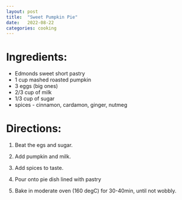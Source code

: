 ```yaml
---
layout: post
title:  "Sweet Pumpkin Pie"
date:   2022-08-22 
categories: cooking
---
```


# Ingredients:

* Edmonds sweet short pastry
* 1 cup mashed roasted pumpkin
* 3 eggs (big ones)
* 2/3 cup of milk
* 1/3 cup of sugar
* spices - cinnamon, cardamon, ginger, nutmeg

# Directions:

1. Beat the egs and sugar.

2. Add pumpkin and milk.

3. Add spices to taste.

4. Pour onto pie dish lined with pastry

5. Bake in moderate oven (160 degC) for 30-40min, until not wobbly.
